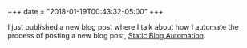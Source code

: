+++
date = "2018-01-19T00:43:32-05:00"
+++

I just published a new blog post where I talk about how I automate the process of posting a new blog post, [Static Blog Automation](/posts/static-blog-automation/).